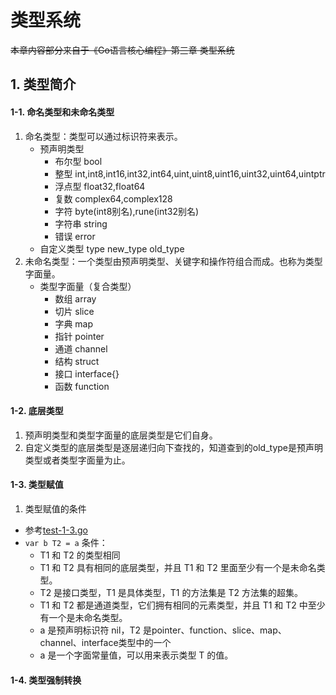 # 类型系统

~~本章内容部分来自于《Go语言核心编程》第三章 类型系统~~
## 1. 类型简介
#### 1-1. 命名类型和未命名类型
1. 命名类型：类型可以通过标识符来表示。
    - 预声明类型
        - 布尔型   bool
        - 整型    int,int8,int16,int32,int64,uint,uint8,uint16,uint32,uint64,uintptr
        - 浮点型   float32,float64
        - 复数    complex64,complex128
        - 字符    byte(int8别名),rune(int32别名)
        - 字符串   string
        - 错误    error
    - 自定义类型 type new_type old_type
2. 未命名类型：一个类型由预声明类型、关键字和操作符组合而成。也称为类型字面量。
    - 类型字面量（复合类型）
        - 数组    array
        - 切片    slice
        - 字典    map
        - 指针    pointer
        - 通道    channel
        - 结构    struct
        - 接口    interface{}
        - 函数    function
        
#### 1-2. 底层类型
1. 预声明类型和类型字面量的底层类型是它们自身。
2. 自定义类型的底层类型是逐层递归向下查找的，知道查到的old_type是预声明类型或者类型字面量为止。

#### 1-3. 类型赋值
1. 类型赋值的条件
- 参考[test-1-3.go](../TypeSys/test-1-3.go)
- `var b T2 = a` 条件：
    - T1 和 T2 的类型相同
    - T1 和 T2 具有相同的底层类型，并且 T1 和 T2 里面至少有一个是未命名类型。
    - T2 是接口类型，T1 是具体类型，T1 的方法集是 T2 方法集的超集。
    - T1 和 T2 都是通道类型，它们拥有相同的元素类型，并且 T1 和 T2 中至少有一个是未命名类型。
    - a 是预声明标识符 nil，T2 是pointer、function、slice、map、channel、interface类型中的一个
    - a 是一个字面常量值，可以用来表示类型 T 的值。
    
#### 1-4. 类型强制转换
